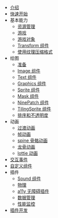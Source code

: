 <!-- tutorials/_sidebar.md -->

- [介绍](/tutorials/intro)
- [快速开始](/tutorials/quickstart)
- 基本能力
  - [资源管理](/tutorials/resourceManagement)
  - [游戏](/tutorials/game)
  - [游戏对象](/tutorials/gameObject)
  - [Transform 组件](/tutorials/transformComponent)
  - [使用纹理压缩格式](/tutorials/compressedTexture)
- 绘图
  - [准备](/tutorials/prepareRender)
  - [Image 组件](/tutorials/imageComponent)
  - [Text 组件](/tutorials/textComponent)
  - [Graphics 组件](/tutorials/graphicsComponent)
  - [Sprite 组件](/tutorials/spriteComponent)
  - [Mask 组件](/tutorials/maskComponent)
  - [NinePatch 组件](/tutorials/ninePatchComponent)
  - [TilingSprite 组件](/tutorials/tilingSpriteComponent)
  - [排序和不透明度](/tutorials/orderAndTransparent)
- 动画
  - [过渡动画](/tutorials/transitionAnimation)
  - [帧动画](/tutorials/spriteAnimation)
  - [spine 骨骼动画](/tutorials/spineAnimation)
  - [龙骨动画](/tutorials/dragonboneAnimation)
  - [lottie 动画](/tutorials/lottieAnimation)
- [交互事件](/tutorials/interactionEvent)
- [自定义组件](/tutorials/customComponent)
- 插件
  - [Sound 组件](/tutorials/sound)
  - [物理](/tutorials/matterJS)
  - [a11y 无障碍插件](/tutorials/a11yPlugin)
  - [数据管理](/tutorials/evaxPlugin)
  - [性能监控](/tutorials/performancePlugin)
- [插件开发](/tutorials/pluginDevelop)
